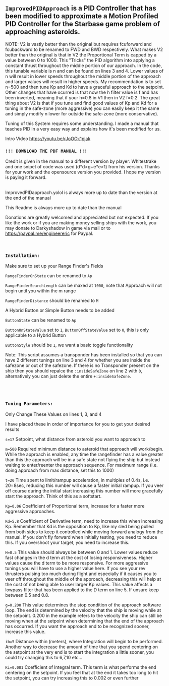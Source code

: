 ## `ImprovedPIDApproach` is a PID Controller that has been modified to approximate a Motion Profiled PID Controller for the Starbase game problem of approaching asteroids.

NOTE: V2 is vastly better than the original but requires fcuforward and fcubackward to be renamed to FWD and BWD respectively. What makes V2 better than the original is that in V2 the Proportional Term is capped by a value between 0 to 1000. This "Tricks" the PID algorithm into applying a constant thrust throughout the middle portion of our approach. In the code, this tunable variable is n and can be found on lines 3 and 4. Lower values of n will result in lower speeds throughout the middle portion of the approach and larger values will result in higher speeds. My recommendation is to set n=500 and then tune Kp and Kd to have a graceful approach to the setpoint. Other changes that have ocurred is that now the h filter value is f and has been inverted, meaning that if your h=0.8 in V1 then in V2 f=0.2. The great thing about V2 is that if you tune and find good values of Kp and Kd for a tuning in the safe-zone (more aggressive) you can easily keep it the same and simply modify n lower for outside the safe-zone (more conservative).

Tuning of this System requires some understanding. I made a manual that teaches PID in a very easy way and explains how it's been modified for us.

Intro Video https://youtu.be/rJoOOk1pjak

### `!!! DOWNLOAD THE PDF MANUAL !!!`
Credit is given in the manual to a different version by player: Whitestrake and one snipet of code was used (d\*d>g+e\*e>1) from his version. Thanks for your work and the opensource version you provided. I hope my version is paying it forward.

<br>
ImprovedPIDapproach.yolol is always more up to date than the version at the end of the manual

This Readme is always more up to date than the manual
<br>

Donations are greatly welcomed and appreciated but not expected. If you like the work or if you are making money selling ships with the work, you may donate to Darkyshadow in game via mail or to https://paypal.me/engineereric for Paypal.

<br>

### `Installation:`

Make sure to set up your Range Finder&#39;s Fields

`RangeFinderOnState` can be renamed to `Ap`

`RangeFinderSearchLength` can be maxed at `1000`, note that Approach will not begin until you within the m range

`RangeFinderDistance` should be renamed to `M`

A Hybrid Button or Simple Button needs to be added

`ButtonState` can be renamed to `Ap`

`ButtonOnStateValue` set to `1`, `ButtonOffStateValue` set to `0`, this is only applicable to a Hybrid Button

`ButtonStyle` should be `1`, we want a basic toggle functionality

Note: This script assumes a transponder has been installed so that you can have 2 different tunings on line 3 and 4 for whether you are inside the safezone or out of the safezone. If there is no Transponder present on the ship then you should repalce the `:insideSafeZone` on line 2 with `0`, alternatively you can just delete the entire `+:insideSafeZone`.

<br>
<br>

### `Tuning Parameters:`

Only Change These Values on lines 1, 3, and 4

I have placed these in order of importance for you to get your desired results

`s=17` Setpoint, what distance from asteroid you want to approach to

`m=500` Required minimum distance to asteroid that approach will work/begin. While the approach is enabled, any time the rangefinder has a value greater than this the approach will be in a safe state not flying the ship but instead waiting to enter/reenter the approach sequence. For maximum range (i.e. doing approach from max distance, set this to 1000)  

`t=20` Time spent to limit/rampup acceleration, in multiples of 0.4s, i.e. 20=8sec, reducing this number will cause a faster initial rampup. If you veer off course during the initial start increasing this number will more gracefully start the approach. Think of this as a softstart.

`Kp=0.06` Coefficient of Proportional term, increase for a faster more aggressive approaches.

`Kd=5.8` Coefficient of Derivative term, need to increase this when increasing Kp. Remember that Kd is the opposition to Kp, like my sled being pulled from both sides to keep it controlled while moving forward analogy from the manual. If you don&#39;t fly forward when initially testing, you need to reduce this. If you overshoot your target, you need to increase this.

`H=0.5` This value should always be between 0 and 1. Lower values reduce fast changes in the d term at the cost of losing responsiveness. Higher values cause the d term to be more responsive. For more aggressive tunings you will have to use a higher value here. If you see your rev thrusters pulsing too much during flight and especially if it causes you to veer off throughout the middle of the approach, decreasing this will help at the cost of not being able to user larger Kp values. This value affects a lowpass filter that has been applied to the D term on line 5. If unsure keep between 0.5 and 0.8.

`g=0.200` This value determines the stop condition of the approach software loop. The end is determined by the velocity that the ship is moving while at the setpoint. 0.200 in the example refers to the velocity the ship can still be moving when at the setpoint when determining that the end of the approach has occurred. If you want the approach end to be recognized sooner, increase this value. 

`ib=5` Distance within (meters), where Integration will begin to be performed. Another way to decrease the amount of time that you spend centering on the setpoint at the very end is to start the integration a little sooner, you could try changing this to 6,7,10 etc…

`Ki=0.001` Coefficient of Integral term. This term is what performs the end centering on the setpoint. If you feel that at the end it takes too long to hit the setpoint, you can try increasing this to 0.002 or even further

